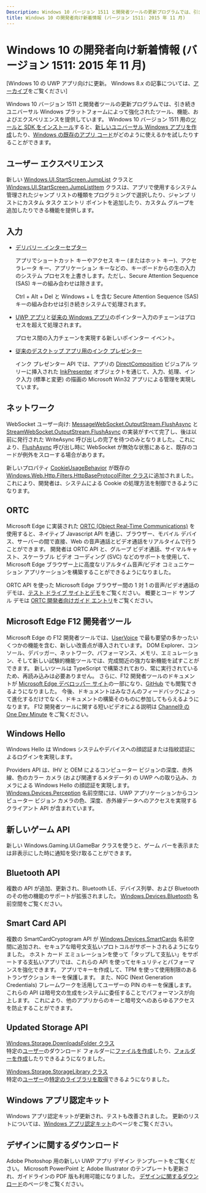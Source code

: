 ```yaml
---
Description: Windows 10 バージョン 1511 と開発者ツールの更新プログラムでは、引き続きユニバーサル Windows プラットフォームによって強化されたツール、機能、およびエクスペリエンスを提供しています。
title: Windows 10 の開発者向け新着情報 (バージョン 1511: 2015 年 11 月)
---
```


# Windows 10 の開発者向け新着情報 (バージョン 1511: 2015 年 11 月)

\[Windows 10 の UWP アプリ向けに更新。 Windows 8.x の記事については、[アーカイブ](http://go.microsoft.com/fwlink/p/?linkid=619132)をご覧ください\]

Windows 10 バージョン 1511 と開発者ツールの更新プログラムでは、引き続きユニバーサル Windows プラットフォームによって強化されたツール、機能、およびエクスペリエンスを提供しています。 Windows 10 バージョン 1511 用の[ツールと SDK をインストール](https://dev.windows.com/downloads)すると、[新しいユニバーサル Windows アプリを作成](https://msdn.microsoft.com/library/windows/apps/bg124288)したり、[Windows の既存のアプリ コード](https://msdn.microsoft.com/library/windows/apps/mt238321)がどのように使えるかを試したりすることができます。

## ユーザー エクスペリエンス

新しい <a href="https://msdn.microsoft.com/library/windows/apps/windows.ui.startscreen.aspx">Windows.UI.StartScreen.JumpList</a> クラスと <a href="https://msdn.microsoft.com/library/windows/apps/windows.ui.startscreen.aspx">Windows.UI.StartScreen.JumpListItem</a> クラスは、アプリで使用するシステム管理されたジャンプ リストの種類をプログラミングで選択したり、ジャンプ リストにカスタム タスク エントリ ポイントを追加したり、カスタム グループを追加したりできる機能を提供します。

## 入力
                                        
* <a href="https://msdn.microsoft.com/library/windows/apps/windows.ui.input.keyboarddeliveryinterceptor.aspx">デリバリー インターセプター</a>
                                        
    アプリでショートカット キーやアクセス キー (またはホット キー)、アクセラレータ キー、アプリケーション キーなどの、キーボードからの生の入力のシステム プロセスを上書きします。ただし、Secure Attention Sequence (SAS) キーの組み合わせは除きます。

    Ctrl + Alt + Del と Windows + L を含む Secure Attention Sequence (SAS) キーの組み合わせは引き続きシステムで処理されます。
                                        
* <a href="https://msdn.microsoft.com/library/windows/apps/windows.ui.core.corewindow.aspx">UWP アプリ</a>と<a href="https://msdn.microsoft.com/library/windows/desktop/hh454903(v=vs.85).aspx">従来の Windows アプリ</a>のポインター入力のチェーンはプロセスを超えて処理されます。
                                        
    プロセス間の入力チェーンを実現する新しいポインター イベント。    
                                        
* <a href="https://msdn.microsoft.com/library/windows/desktop/mt622165(v=vs.85).aspx">従来のデスクトップ アプリ用のインク プレゼンター</a>
                                        
    インク プレゼンター API では、アプリの <a href="https://msdn.microsoft.com/library/windows/desktop/hh437371(v=vs.85).aspx">DirectComposition</a> ビジュアル ツリーに挿入された <a href="https://msdn.microsoft.com/library/windows/desktop/windows.ui.input.inking.inkpresenter.aspx">InkPresenter</a> オブジェクトを通じて、入力、処理、インク入力 (標準と変更) の描画の Microsoft Win32 アプリによる管理を実現しています。    
                                    
## ネットワーク
                                                                        
WebSocket ユーザー向け: <a href="https://msdn.microsoft.com/library/windows/apps/windows.storage.streams.datawriter.flushasync.aspx">MessageWebSocket.OutputStream.FlushAsync</a> と <a href="https://msdn.microsoft.com/library/windows/apps/windows.storage.streams.datawriter.flushasync.aspx">StreamWebSocket.OutputStream.FlushAsync</a> の実装がすべて完了し、後は以前に発行された WriteAsync 呼び出しの完了を待つのみとなりました。 これにより、<a href="https://msdn.microsoft.com/library/windows/apps/windows.storage.streams.datawriter.flushasync.aspx">FlushAsync</a> 呼び出し時に WebSocket が無効な状態にあると、既存のコードが例外をスローする場合があります。    

新しいプロパティ <a href="https://msdn.microsoft.com/library/windows/apps/windows.web.http.filters.httpbaseprotocolfilter.aspx">CookieUsageBehavior</a> が既存の <a href="https://msdn.microsoft.com/library/windows/apps/windows.web.http.filters.httpbaseprotocolfilter.aspx">Windows.Web.Http.Filters.HttpBaseProtocolFilter クラス</a>に追加されました。 これにより、開発者は、システムによる Cookie の処理方法を制御できるようになります。    
                                    
## ORTC
                                    
Microsoft Edge に実装された <a href="https://msdn.microsoft.com/library/mt433097(v=vs.85).aspx">ORTC (Object Real-Time Communications)</a> を使用すると、ネイティブ Javascript API を通じ、ブラウザー、モバイル デバイス、サーバーの間で直接、Web の音声通話とビデオ通話をリアルタイムで行うことができます。 開発者は ORTC API と、グループ ビデオ通話、サイマルキャスト、スケーラブル ビデオ コーディング (SVC) などのサポートを使用して、Microsoft Edge ブラウザー上に高度なリアルタイム音声/ビデオ コミュニケーション アプリケーションを構築することができるようになりました。    

ORTC API を使った Microsoft Edge ブラウザー間の 1 対 1 の音声/ビデオ通話のデモは、<a href="/microsoft-edge/testdrive/demos/ortcdemo/">テスト ドライブ サイトとデモ</a>をご覧ください。 概要とコード サンプル デモは <a href="https://msdn.microsoft.com/library/mt588497(v=vs.85).aspx">ORTC 開発者向けガイド エントリ</a>をご覧ください。
                                        
## Microsoft Edge F12 開発者ツール
                                                                        
Microsoft Edge の F12 開発者ツールでは、<a href="https://wpdev.uservoice.com/forums/257854-microsoft-edge-developer">UserVoice</a> で最も要望の多かったいくつかの機能を含む、新しい改善点が導入されています。 DOM Explorer、コンソール、デバッガー、ネットワーク、パフォーマンス、メモリ、エミュレーション、そして新しい試験的機能ツールでは、完成間近の強力な新機能を試すことができます。 新しいツールは TypeScript で構築されており、常に実行されているため、再読み込みは必要ありません。 さらに、F12 開発者ツールのドキュメントが <a href="http://dev.modern.ie/">Microsoft Edge デベロッパー サイト</a>の一部になり、<a href="https://github.com/MicrosoftEdge/MicrosoftEdge-Documentation">GitHub</a> でも閲覧できるようになりました。 今後、ドキュメントはみなさんのフィードバックによって進化するだけでなく、ドキュメントの構築そのものに参加してもらえるようになります。 F12 開発者ツールに関する短いビデオによる説明は <a href="https://channel9.msdn.com/Blogs/One-Dev-Minute/Microsoft-Edge-F12-tools">Channel9 の One Dev Minute</a> をご覧ください。    
                                    
## Windows Hello
                                    
Windows Hello は Windows システムやデバイスへの顔認証または指紋認証によるログインを実現します。

Providers API は、IHV と OEM によるコンピューター ビジョンの深度、赤外線、色のカラー カメラ (および関連するメタデータ) の UWP への取り込み、カメラによる Windows Hello の顔認証を実現します。 <a href="http://go.microsoft.com/fwlink/?LinkId=691697">Windows.Devices.Perception</a> 名前空間には、UWP アプリケーションからコンピューター ビジョン カメラの色、深度、赤外線データへのアクセスを実現するクライアント API が含まれています。
                                    
## 新しいゲーム API

新しい Windows.Gaming.UI.GameBar クラスを使うと、ゲーム バーを表示または非表示にした時に通知を受け取ることができます。    
                            
                                    
## Bluetooth API
                                    
複数の API が追加、更新され、Bluetooth LE、デバイス列挙、および Bluetooth のその他の機能のサポートが拡張されました。 <a href="https://msdn.microsoft.com/library/windows/apps/windows.devices.bluetooth.aspx">Windows.Devices.Bluetooth</a> 名前空間をご覧ください。    
                                   
## Smart Card API ## 

複数の SmartCardCryptogram API が <a href="https://msdn.microsoft.com/library/windows/apps/windows.devices.smartcards.aspx">Windows.Devices.SmartCards</a> 名前空間に追加され、セキュアな暗号文支払いプロトコルがサポートされるようになりました。 ホスト カード エミュレーションを使って「タップして支払い」をサポートする支払いアプリでは、これらの API を使ってセキュリティとパフォーマンスを強化できます。 アプリでキーを作成して、TPM を使って使用制限のあるトランザクション キーを保護します。 また、NGC (Next Generation Credentials) フレームワークを活用してユーザーの PIN のキーを保護します。 これらの API は暗号文の生成をシステムに委任することでパフォーマンスが向上します。 これにより、他のアプリからのキーと暗号文へのあらゆるアクセスを防止することができます。    
                                    
## Updated Storage API ## 
    
<a href="https://msdn.microsoft.com/library/windows/apps/windows.storage.downloadsfolder.aspx">Windows.Storage.DownloadsFolder クラス</a><br />
特定の<a href="https://msdn.microsoft.com/library/windows/apps/windows.system.user.aspx">ユーザー</a>のダウンロード フォルダーに<a href="https://msdn.microsoft.com/library/windows/apps/windows.storage.downloadsfolder.createfileforuserasync.aspx">ファイルを作成</a>したり、<a href="https://msdn.microsoft.com/library/windows/apps/windows.storage.downloadsfolder.createfolderforuserasync.aspx">フォルダーを作成</a>したりできるようになりました。
                                            
<a href="https://msdn.microsoft.com/library/windows/apps/windows.storage.storagelibrary.aspx">Windows.Storage.StorageLibrary クラス</a><br />
特定の<a href="https://msdn.microsoft.com/library/windows/apps/windows.system.user.aspx">ユーザー</a>の<a href="https://msdn.microsoft.com/library/windows/apps/windows.storage.storagelibrary.getlibraryforuserasync.aspx">特定のライブラリを取得</a>できるようになりました。
                                    
## Windows アプリ認定キット ## 
                                    
Windows アプリ認定キットが更新され、テストも改善されました。 更新のリストについては、<a href="/develop/app-certification-kit">Windows アプリ認定キット</a>のページをご覧ください。    
                                    
## デザインに関するダウンロード ## 

Adobe Photoshop 用の新しい UWP アプリ デザイン テンプレートをご覧ください。 Microsoft PowerPoint と Adobe Illustrator のテンプレートも更新され、ガイドラインの PDF 版も利用可能になりました。 <a href="/design/assets">デザインに関するダウンロード</a>のページをご覧ください。    




<!--HONumber=Mar16_HO5-->


